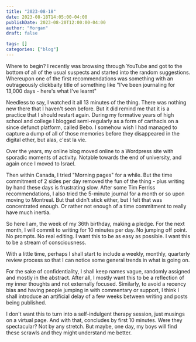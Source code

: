 ```yaml
---
title: "2023-08-18"
date: 2023-08-18T14:05:00-04:00
publishDate: 2023-08-20T12:00:00-04:00
author: "Morgan"
draft: false

tags: []
categories: ["blog"]
---
```

Where to begin? I recently was browsing through YouTube and got to the bottom of all of the usual suspects and started into the random suggestions. Whereupon one of the first recommendations was something with an outrageously clickbaity title of something like "I've been journaling for 13,000 days - here's what I've learnt"

Needless to say, I watched it all 13 minutes of the thing. There was nothing new there that I haven't seen before. But it did remind me that it is a practice that I should restart again. During my formative years of high school and college I blogged semi-regularly as a form of carthacis on a since defunct platform, called Bebo. I somehow wish I had managed to capture a dump of all of those memories before they disappeared in the digital ether, but alas, c'est la vie.

Over the years, my online blog moved online to a Wordpress site with sporadic moments of activity. Notable towards the end of university, and again once I moved to Israel.

Then within Canada, I tried "Morning pages" for a while. But the time commitment of 2 sides per day removed the fun of the thing - plus writing by hand these days is frustrating slow. After some Tim Ferriss recommendations, I also tried the 5-minute journal for a month or so upon moving to Montreal. But that didn't stick either, but I felt that was concentrated enough. Or rather not enough of a time commitment to really have much inertia.

So here I am, the week of my 36th birthday, making a pledge. For the next month, I will commit to writing for 10 minutes per day. No jumping off point. No prompts. No real editing. I want this to be as easy as possible. I want this to be a stream of consciousness.

With a little time, perhaps I shall start to include a weekly, monthly, quarterly review process so that I can notice some general trends in what is going on.

For the sake of confidentiality, I shall keep names vague, randomly assigned and mostly in the abstract. After all, I mostly want this to be a reflection of my inner thoughts and not externally focused. Similarly, to avoid a recency bias and having people jumping in with commentary or support, I think I shall introduce an artificial delay of a few weeks between writing and posts being published.

I don't want this to turn into a self-indulgent therapy session, just musings on a virtual page. And with that, concludes by first 10 minutes. Were they spectacular? Not by any stretch. But maybe, one day, my boys will find these scrawls and they might understand me better.
